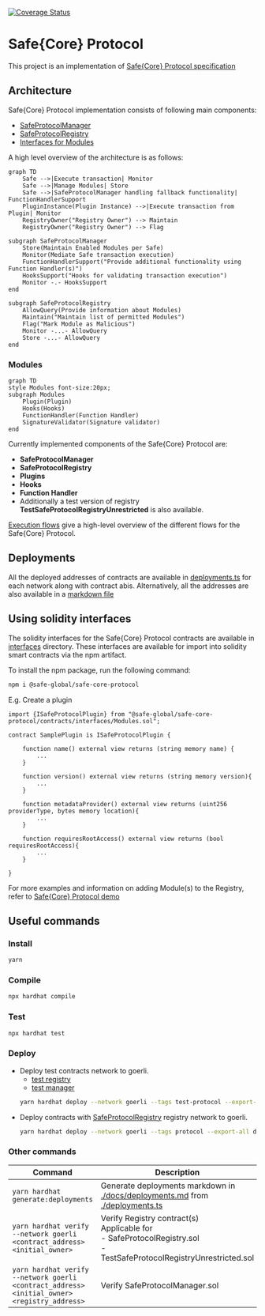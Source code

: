 [![Coverage Status](https://coveralls.io/repos/github/safe-global/safe-core-protocol/badge.svg)](https://coveralls.io/github/safe-global/safe-core-protocol)

# Safe{Core} Protocol

This project is an implementation of [Safe{Core} Protocol specification](https://github.com/safe-global/safe-core-protocol-specs)
## Architecture

Safe{Core} Protocol implementation consists of following main components:
- [SafeProtocolManager](./contracts/SafeProtocolManager.sol)
- [SafeProtocolRegistry](./contracts/SafeProtocolRegistry.sol)
- [Interfaces for Modules](./contracts/interfaces/Modules.sol)

A high level overview of the architecture is as follows:

```mermaid
graph TD
    Safe -->|Execute transaction| Monitor
    Safe -->|Manage Modules| Store
    Safe -->|SafeProtocolManager handling fallback functionality| FunctionHandlerSupport
    PluginInstance(Plugin Instance) -->|Execute transaction from Plugin| Monitor
    RegistryOwner("Registry Owner") --> Maintain
    RegistryOwner("Registry Owner") --> Flag

subgraph SafeProtocolManager
	Store(Maintain Enabled Modules per Safe)
    Monitor(Mediate Safe transaction execution)
    FunctionHandlerSupport("Provide additional functionality using Function Handler(s)")
    HooksSupport("Hooks for validating transaction execution")
    Monitor -.- HooksSupport
end

subgraph SafeProtocolRegistry
	AllowQuery(Provide information about Modules)
    Maintain("Maintain list of permitted Modules")
    Flag("Mark Module as Malicious")
    Monitor -...- AllowQuery
    Store -...- AllowQuery
end
```

### Modules

```mermaid
graph TD
style Modules font-size:20px;
subgraph Modules
	Plugin(Plugin)
	Hooks(Hooks)
	FunctionHandler(Function Handler)
	SignatureValidator(Signature validator)
end
```

Currently implemented components of the Safe{Core} Protocol are:
- **SafeProtocolManager**
- **SafeProtocolRegistry**
- **Plugins**
- **Hooks**
- **Function Handler**
- Additionally a test version of registry **TestSafeProtocolRegistryUnrestricted** is also available.

[Execution flows](./docs/execution_flows.md) give a high-level overview of the different flows for the Safe{Core} Protocol.

## Deployments

All the deployed addresses of contracts are available in [deployments.ts](./deployments.ts) for each network along with contract abis. Alternatively, all the addresses are also available in a [markdown file](./docs/deployments.md)

## Using solidity interfaces

The solidity interfaces for the Safe{Core} Protocol contracts are available in [interfaces](./contracts/interfaces) directory. These interfaces are available for import into solidity smart contracts via the npm artifact.

To install the npm package, run the following command:

```bash
npm i @safe-global/safe-core-protocol
```

E.g. Create a plugin

```solidity
import {ISafeProtocolPlugin} from "@safe-global/safe-core-protocol/contracts/interfaces/Modules.sol";

contract SamplePlugin is ISafeProtocolPlugin {

    function name() external view returns (string memory name) {
        ...
    }

    function version() external view returns (string memory version){
        ...
    }
  
    function metadataProvider() external view returns (uint256 providerType, bytes memory location){
        ...
    }

    function requiresRootAccess() external view returns (bool requiresRootAccess){
        ...
    }

}
```

For more examples and information on adding Module(s) to the Registry, refer to [Safe{Core} Protocol demo](https://github.com/safe-global/safe-core-protocol-demo/tree/main/contracts)

## Useful commands

### Install

```bash
yarn
```

### Compile

```bash
npx hardhat compile
```

### Test

```bash
npx hardhat test
```

### Deploy

-   Deploy test contracts network to goerli.
    -   [test registry](./contracts/test/TestSafeProtocolRegistryUnrestricted.sol)
    -   [test manager](./contracts/test/TestSafeProtocolManager.sol)
    ```bash
    yarn hardhat deploy --network goerli --tags test-protocol --export-all deployments.ts
    ```
-   Deploy contracts with [SafeProtocolRegistry](./contracts/test/TestSafeProtocolRegistryUnrestricted.sol) registry network to goerli.
    ```bash
    yarn hardhat deploy --network goerli --tags protocol --export-all deployments.ts
    ```
### Other commands

| Command                                                                                            | Description                                                                                                                           |
|----------------------------------------------------------------------------------------------------|---------------------------------------------------------------------------------------------------------------------------------------|
| ``` yarn hardhat generate:deployments ```                                                          | Generate deployments markdown in [./docs/deployments.md](./docs/deployments.md) from [./deployments.ts](./deployments.ts)             |
| ``` yarn hardhat verify --network goerli <contract_address> <initial_owner> ```                    | Verify Registry contract(s)<br/>  Applicable for<br/> - SafeProtocolRegistry.sol<br/> - TestSafeProtocolRegistryUnrestricted.sol<br/> |
| ``` yarn hardhat verify --network goerli <contract_address> <initial_owner> <registry_address> ``` | Verify SafeProtocolManager.sol                                                                                                        |
